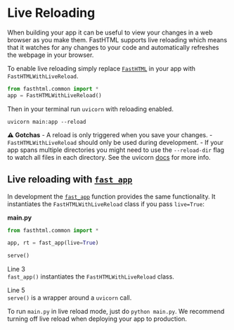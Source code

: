 # Live Reloading


<!-- WARNING: THIS FILE WAS AUTOGENERATED! DO NOT EDIT! -->

When building your app it can be useful to view your changes in a web
browser as you make them. FastHTML supports live reloading which means
that it watches for any changes to your code and automatically refreshes
the webpage in your browser.

To enable live reloading simply replace
[`FastHTML`](https://AnswerDotAI.github.io/fasthtml/api/core.html#fasthtml)
in your app with `FastHTMLWithLiveReload`.

``` python
from fasthtml.common import *
app = FastHTMLWithLiveReload()
```

Then in your terminal run `uvicorn` with reloading enabled.

    uvicorn main:app --reload

**⚠️ Gotchas** - A reload is only triggered when you save your
changes. - `FastHTMLWithLiveReload` should only be used during
development. - If your app spans multiple directories you might need to
use the `--reload-dir` flag to watch all files in each directory. See
the uvicorn [docs](https://www.uvicorn.org/settings/#development) for
more info.

## Live reloading with [`fast_app`](https://AnswerDotAI.github.io/fasthtml/api/fastapp.html#fast_app)

In development the
[`fast_app`](https://AnswerDotAI.github.io/fasthtml/api/fastapp.html#fast_app)
function provides the same functionality. It instantiates the
`FastHTMLWithLiveReload` class if you pass `live=True`:

<div class="code-with-filename">

**main.py**

``` python
from fasthtml.common import *

app, rt = fast_app(live=True)

serve()
```

</div>

Line 3  
`fast_app()` instantiates the `FastHTMLWithLiveReload` class.

Line 5  
`serve()` is a wrapper around a `uvicorn` call.

To run `main.py` in live reload mode, just do `python main.py`. We
recommend turning off live reload when deploying your app to production.
